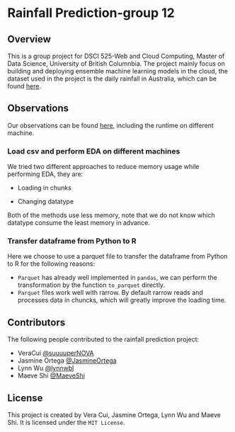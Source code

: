 # Rainfall Prediction-group 12
## Overview
This is a group project for DSCI 525-Web and Cloud Computing, Master of Data Science, University of British Columnbia.
The project mainly focus on building and deploying ensemble machine learning models in the cloud, the dataset used in the project is the daily rainfall in Australia, which can be found [here](https://figshare.com/articles/dataset/Daily_rainfall_over_NSW_Australia/14096681). 
## Observations
Our observations can be found [here](https://github.com/UBC-MDS/rainfall_prediction_g12/blob/main/notebooks/rainfall_prediction.ipynb), including the runtime on different machine.

### Load csv and perform EDA on different machines
We tried two different approaches to reduce memory usage while performing EDA, they are:

- Loading in chunks

- Changing datatype

Both of the methods use less memory, note that we do not know which datatype consume the least memory in advance.

### Transfer dataframe from Python to R
Here we choose to use a parquet file to transfer the dataframe from Python to R for the following reasons:

- `Parquet` has already well implemented in `pandas`, we can perform the transformation by the function `to_parquet` directly.
-  `Parquet` files work well with rarrow. By default rarrow reads and processes data in chuncks, which will greatly improve the loading time. 

## Contributors
The following people contributed to the rainfall prediction project:
- VeraCui [@suuuuperNOVA](https://github.com/suuuuperNOVA)
- Jasmine Ortega [@JasmineOrtega](https://github.com/jasmineortega)
- Lynn Wu [@lynnwbl](https://github.com/lynnwbl)
- Maeve Shi [@MaeveShi](https://github.com/MaeveShi)

## License

This project is created by Vera Cui, Jasmine Ortega, Lynn Wu and Maeve Shi. It is licensed under the `MIT License`.